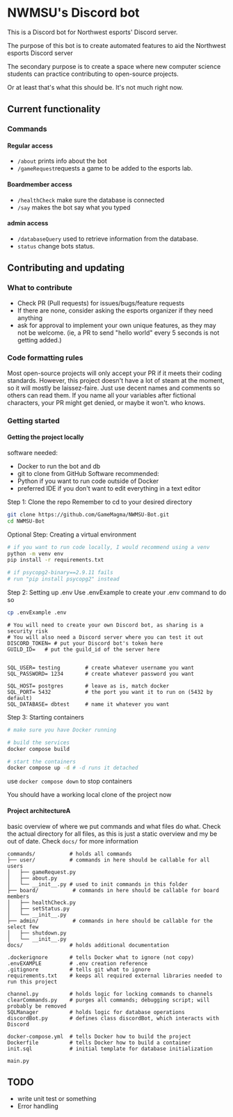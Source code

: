 # NWMSU's Discord bot
This is a Discord bot for Northwest esports' Discord server.

The purpose of this bot is to create automated features to aid the Northwest esports Discord server

The secondary purpose is to create a space where new computer science students can practice contributing to open-source projects. 

Or at least that's what this should be. It's not much right now.

## Current functionality

### Commands

#### Regular access
 - ```/about``` prints info about the bot
 - ```/gameRequest```requests a game to be added to the esports lab.
#### Boardmember access
 - ```/healthCheck``` make sure the database is connected
 - ```/say``` makes the bot say what you typed
#### admin access
 - ```/databaseQuery``` used to retrieve information from the database.
 - ```status``` change bots status.

## Contributing and updating

### What to contribute
 - Check PR (Pull requests) for issues/bugs/feature requests
 - If there are none, consider asking the esports organizer if they need anything
 - ask for approval to implement your own unique features, as they may not be welcome. (ie, a PR to send "hello world" every 5 seconds is not getting added.)

### Code formatting rules
Most open-source projects will only accept your PR if it meets their coding standards. However, this project doesn't have a lot of steam at the moment, so it will mostly be laissez-faire. Just use decent names and comments so others can read them. If you name all your variables after fictional characters, your PR might get denied, or maybe it won't. who knows.

### Getting started
#### Getting the project locally
software needed:
 - Docker           to run the bot and db
 - git              to clone from GitHub
Software recommended:
 - Python           if you want to run code outside of Docker
 - preferred IDE    if you don't want to edit everything in a text editor

Step 1: Clone the repo
Remember to cd to your desired directory 
```bash
git clone https://github.com/GameMagma/NWMSU-Bot.git
cd NWMSU-Bot
```

Optional Step: Creating a virtual environment
```bash
# if you want to run code locally, I would recommend using a venv
python -m venv env
pip install -r requirements.txt

# if psycopg2-binary==2.9.11 fails
# run "pip install psycopg2" instead
```

Step 2: Setting up .env
Use .envExample to create your .env
command to do so
```bash
cp .envExample .env
```

```
# You will need to create your own Discord bot, as sharing is a security risk
# You will also need a Discord server where you can test it out
DISCORD_TOKEN= # put your Discord bot's token here
GUILD_ID=   # put the guild_id of the server here


SQL_USER= testing        # create whatever username you want
SQL_PASSWORD= 1234       # create whatever password you want

SQL_HOST= postgres       # leave as is, match docker
SQL_PORT= 5432           # the port you want it to run on (5432 by default)
SQL_DATABASE= dbtest     # name it whatever you want          
```

Step 3: Starting containers
```bash
# make sure you have Docker running

# build the services
docker compose build

# start the containers
docker compose up -d # -d runs it detached 
```
use ```docker compose down``` to stop containers

You should have a working local clone of the project now

#### Project architectureA 
basic overview of where we put commands and what files do what. Check the actual directory for all files, as this is just a static overview and my be out of date. Check ```docs/``` for more information
```
commands/           # holds all commands
├── user/           # commands in here should be callable for all users
│   ├── gameRequest.py
│   ├── about.py
│   └── __init__.py # used to init commands in this folder
├── board/           # commands in here should be callable for board members
│   ├── healthCheck.py
│   ├── setStatus.py
│   └── __init__.py 
├── admin/           # commands in here should be callable for the select few
│   ├── shutdown.py
│   └── __init__.py 
docs/               # holds additional documentation

.dockerignore       # tells Docker what to ignore (not copy)
.envEXAMPLE         # .env creation reference
.gitignore          # tells git what to ignore
requirements.txt    # keeps all required external libraries needed to run this project

channel.py          # holds logic for locking commands to channels
clearCommands.py    # purges all commands; debugging script; will probably be removed
SQLManager          # holds logic for database operations
discordBot.py       # defines class discordBot, which interacts with Discord

docker-compose.yml  # tells Docker how to build the project
Dockerfile          # tells Docker how to build a container
init.sql            # initial template for database initialization

main.py
```

## TODO
 - write unit test or something
 - Error handling
